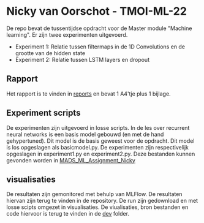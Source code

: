 # Nicky van Oorschot - TMOI-ML-22
De repo bevat de tussentijdse opdracht voor de Master module "Machine learning". Er zijn twee experimenten uitgevoerd.
- Experiment 1: Relatie tussen filtermaps in de 1D Convolutions en de grootte van de hidden state
- Experiment 2: Relatie tussen LSTM layers en dropout

## Rapport
Het rapport is te vinden in [reports](https://github.com/nicky508/MADS_ML_Assignment_Nicky/tree/master/reports) en bevat 1 A4'tje plus 1 bijlage.

## Experiment scripts
De experimenten zijn uitgevoerd in losse scripts. In de les over recurrent neural networks is een basis model gebouwd (en met de hand gehypertuned). Dit model is de basis geweest voor de opdracht. 
Dit model is los opgeslagen als basicmodel.py. De experimenten zijn respectivelijk opgeslagen in experiment1.py en experiment2.py. Deze bestanden kunnen gevonden worden in [MADS_ML_Assignment_Nicky](https://github.com/nicky508/MADS_ML_Assignment_Nicky/tree/master/MADS_ML_Assignment_Nicky)

## visualisaties
De resultaten zijn gemonitored met behulp van MLFlow. De resultaten hiervan zijn terug te vinden in de repository. De run zijn gedownload en met losse scipts omgezet in visualisaties.
De viualisaties, bron bestanden en code hiervoor is terug te vinden in de [dev](https://github.com/nicky508/MADS_ML_Assignment_Nicky/tree/master/dev/scripts) folder.



